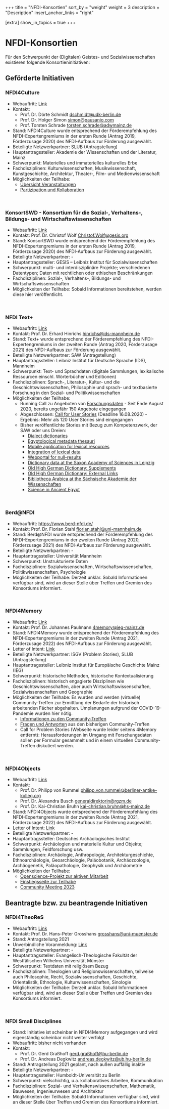 +++
title = "NFDI-Konsortien"
sort_by = "weight"
weight = 3
description = "Description"
insert_anchor_links = "right"

[extra]
show_in_topics = true
+++

# NFDI-Konsortien

Für den Schwerpunkt der (Digitalen) Geistes- und Sozialwissenschaften existieren folgende Konsortieninitiativen:

## Geförderte Initiativen

### NFDI4Culture
* Webauftritt: [Link](https://www.nfdi4culture.de/)
* Kontakt:
  * Prof. Dr. Dörte Schmidt dschmidt@udk-berlin.de
  * Prof. Dr. Holger Simon simon@pausanio.com
  * Prof. Torsten Schrade torsten.schrade@adwmainz.de
* Stand: NFDI4Culture wurde entsprechend der Förderempfehlung des NFDI-Expertengremiums in der ersten Runde (Antrag 2019, Förderzusage 2020) des NFDI-Aufbaus zur Förderung ausgewählt.
* Beteiligte Netzwerkpartner: SLUB (Antragstellung)
* Hauptantragssteller: Akademie der Wissenschaften und der Literatur, Mainz
* Schwerpunkt: Materielles und immaterielles kulturelles Erbe
* Fachdisziplinen: Kulturwissenschaften, Musikwissenschaft, Kunstgeschichte, Architektur, Theater-, Film- und Medienwissenschaft
* Möglichkeiten der Teilhabe:
  * [Übersicht Veranstaltungen](https://nfdi4culture.de/de/veranstaltungen.html)
  * [Partizipation und Kollaboration](https://nfdi4culture.de/de/dienste.html#c860)

<br />

### KonsortSWD - Konsortium für die Sozial-, Verhaltens-, Bildungs- und Wirtschaftswissenschaften
* Webauftritt: [Link](https://www.ratswd.de/konsortswd) 
* Kontakt: Prof. Dr. Christof Wolf Christof.Wolf@gesis.org
* Stand: KonsortSWD wurde entsprechend der Förderempfehlung des NFDI-Expertengremiums in der ersten Runde (Antrag 2019, Förderzusage 2020) des NFDI-Aufbaus zur Förderung ausgewählt.
* Beteiligte Netzwerkpartner: -
* Hauptantragssteller: GESIS – Leibniz Institut für Sozialwissenschaften
* Schwerpunkt: multi- und interdisziplinäre Projekte; verschiedenen Datentypen; Daten mit rechtlichen oder ethischen Beschränkungen
* Fachdisziplinen: Sozial-, Verhaltens-, Bildungs- und Wirtschaftswissenschaften 
* Möglichkeiten der Teilhabe: Sobald Informationen bereitstehen, werden diese hier veröffentlicht.

<br />

### NFDI Text+
* Webauftritt: [Link](https://www.text-plus.org/)
* Kontakt: Prof. Dr. Erhard Hinrichs hinrichs@ids-mannheim.de 
* Stand: Text+ wurde entsprechend der Förderempfehlung des NFDI-Expertengremiums in der zweiten Runde (Antrag 2020, Förderzusage 2021) des NFDI-Aufbaus zur Förderung ausgewählt.
* Beteiligte Netzwerkpartner: SAW (Antragstellung)
* Hauptantragssteller: Leibniz Institut für Deutsche Sprache (IDS), Mannheim
* Schwerpunkt: Text- und Sprachdaten (digitale Sammlungen, lexikalische Ressourcen einschl. Wörterbücher und Editionen)
* Fachdisziplinen: Sprach-, Literatur-, Kultur- und die Geschichtswissenschaften, Philosophie und sprach- und textbasierte Forschung in den Sozial- und Politikwissenschaften
* Möglichkeiten der Teilhabe:
  * Running Call zu Angeboten von [Forschungsdaten](https://www.text-plus.org/forschungsdaten/daten-aus-der-community/) - Seit Ende August 2020, bereits ungefähr 150 Angebote eingegangen
  * Abgeschlossen: [Call for User Stories](https://www.text-plus.org/forschungsdaten/user-stories/) (Deadline 16.08.2020) - Ergebnis: Mehr als 120 User Stories sind eingegangen
  * Bisher veröffentlichte Stories mit Bezug zum Kompetenzwerk, der SAW oder uns Dreien:
    * [Dialect dictionaries](https://www.text-plus.org/en/research-data/user-story-512/)
    * [Egyptological metadata thesauri](https://www.text-plus.org/en/research-data/user-story-509/)
    * [Mobile application for lexical resources](https://www.text-plus.org/en/research-data/user-story-505/)
    * [Integration of lexical data](https://www.text-plus.org/en/research-data/user-story-519/)
    * [Webportal for null-results](https://www.text-plus.org/en/research-data/user-story-604/)
    * [Dictionary data at the Saxon Academy of Sciences in Leipzig](https://www.text-plus.org/en/research-data/user-story-521/)
    * [Old High German Dictionary: Supplements](https://www.text-plus.org/en/research-data/user-story-517/)
    * [Old High German Dictionary: External Links](https://www.text-plus.org/en/research-data/user-story-520/)
    * [Bibliotheca Arabica at the Sächsische Akademie der Wissenschaften](https://www.text-plus.org/en/research-data/user-story-346/)
    * [Science in Ancient Egypt](https://www.text-plus.org/en/research-data/user-story-341/)
  
<br />

### Berd@NFDI
* Webauftritt: https://www.berd-nfdi.de/
* Kontakt: Prof. Dr. Florian  Stahl  florian.stahl@uni-mannheim.de
* Stand: Berd@NFDI wurde entsprechend der Förderempfehlung des NFDI-Expertengremiums in der zweiten Runde (Antrag 2020, Förderzusage 2021) des NFDI-Aufbaus zur Förderung ausgewählt.
* Beteiligte Netzwerkpartner: -
* Hauptantragssteller: Universität Mannheim
* Schwerpunkt: Unstrukturierte Daten
* Fachdisziplinen: Sozialwissenschaften, Wirtschaftswissenschaften, Politikwissenschaften, Psychologie
* Möglichkeiten der Teilhabe: Derzeit unklar. Sobald Informationen verfügbar sind, wird an dieser Stelle über Treffen und Gremien des Konsortiums informiert.
  
<br />

### NFDI4Memory
* Webauftritt: [Link](https://4memory.de/)
* Kontakt: Prof. Dr. Johannes Paulmann 4memory@ieg-mainz.de
* Stand: NFDI4Memory wurde entsprechend der Förderempfehlung des NFDI-Expertengremiums in der zweiten Runde (Antrag 2021, Förderzusage 2022) des NFDI-Aufbaus zur Förderung ausgewählt.
* Letter of Intent: [Link](https://www.dfg.de/download/pdf/foerderung/programme/nfdi/absichtserklaerungen_2020/2020_ndfi_4memory.pdf)
* Beteiligte Netzwerkpartner: ISGV (Problem Stories), SLUB (Antragstellung)
* Hauptantragssteller: Leibniz Institut für Europäische Geschichte Mainz (IEG)
* Schwerpunkt: historische Methoden, historische Kontextualisierung
* Fachdisziplinen: historisch engagierte Disziplinen wie Geschichtswissenschaften, aber auch Wirtschaftswissenschaften, Sozialwissenschaften und Geographie
* Möglichkeiten der Teilhabe: Es wurden und werden (virtuelle) Community-Treffen zur Ermittlung der Bedarfe der historisch arbeitenden Fächer abgehalten. Umplanungen aufgrund der COVID-19-Pandemie wurden hier nötig.
  * [Informationen zu den Community-Treffen](https://4memory.de/community-treffen/)
  * [Fragen und Antworten](https://4memory.de/fragen-und-antworten-zu-4memory/) aus den bisherigen Community-Treffen
  * Call for Problem Stories (Webseite wurde leider seitens 4Memory entfernt): Herausforderungen im Umgang mit Forschungsdaten sollen per Formular gesammelt und in einem virtuellen Community-Treffen diskutiert werden.

<br />

### NFDI4Objects
* Webauftritt: [Link](https://www.nfdi4objects.net/)
* Kontakt:
  * Prof. Dr. Philipp von Rummel philipp.von.rummel@berliner-antike-kolleg.org
  * Prof. Dr. Alexandra Busch generaldirektorin@rgzm.de
  * Prof. Dr. Kai-Christian Bruhn kai-christian.bruhn@hs-mainz.de
* Stand: NFDI4Objects wurde entsprechend der Förderempfehlung des NFDI-Expertengremiums in der zweiten Runde (Antrag 2021, Förderzusage 2022) des NFDI-Aufbaus zur Förderung ausgewählt.
* Letter of Intent: [Link](https://www.dfg.de/download/pdf/foerderung/programme/nfdi/absichtserklaerungen_2020/2020_ndfi_4objects.pdf)
* Beteiligte Netzwerkpartner: -
* Hauptantragssteller: Deutsches Archäologisches Institut
* Schwerpunkt: Archäologien und materielle Kultur und Objekte; Sammlungen, Feldforschung usw.
* Fachdisziplinen: Archäologie, Anthropologie, Architekturgeschichte, Ethnoarchäologie, Geoarchäologie, Paläobotanik, Archäozoologie, Archäogenetik, Paläopathologie, Geophysik und Archäometrie
* Möglichkeiten der Teilhabe:
  * [Openscience-Projekt zur aktiven Mitarbeit](https://osf.io/4t29e/)
  * [Einstiegsseite zur Teilhabe](https://www.nfdi4objects.net/index.php/teilnehmen)
  * [Community Meeting 2023](https://www.nfdi4objects.net/index.php/en/get-informed/community-meeting-and-general-assembly)

## Beantragte bzw. zu beantragende Initiativen

### NFDI4TheoReS
* Webauftritt: [Link](https://www.theores.de/)
* Kontakt: Prof. Dr. Hans-Peter Grosshans grosshans@uni-muenster.de
* Stand: Antragstellung 2021
* Unverbindliche Voranmeldung: [Link](https://www.dfg.de/download/pdf/foerderung/programme/nfdi/absichtserklaerungen_2020/2021_nfdi_theores.pdf)
* Beteiligte Netzwerkpartner: -
* Hauptantragssteller: Evangelisch-Theologische Fakultät der Westfälischen Wilhelms Universität Münster
* Schwerpunkt: Textdaten mit religiösem Bezug
* Fachdisziplinen: Theologien und Religionswissenschaften, teilweise auch Philosophie, Recht, Sozialwissenschaften, Geschichte, Orientalistik, Ethnologie, Kulturwissenschaften, Sinologie
* Möglichkeiten der Teilhabe: Derzeit unklar. Sobald Informationen verfügbar sind, wird an dieser Stelle über Treffen und Gremien des Konsortiums informiert.

<br />

### NFDI Small Disciplines
* Stand: Initiative ist scheinbar in NFDI4Memory aufgegangen und wird eigenständig scheinbar nicht weiter verfolgt
* Webauftritt: bisher nicht vorhanden
* Kontakt:
  * Prof. Dr. Gerd Graßhoff gerd.graßhoff@hu-berlin.de
  * Prof. Dr. Andreas Degkwitz andreas.degkwitz@ub.hu-berlin.de
* Stand: Antragstellung 2021 geplant, nach außen auffällig inaktiv
* Beteiligte Netzwerkpartner: -
* Hauptantragssteller: Humboldt-Universität zu Berlin
* Schwerpunkt: vielschichtig, u.a. kollaboratives Arbeiten, Kommunikation
* Fachdisziplinen: Sozial- und Verhaltenswissenschaften, Mathematik, Bauwesen, Ingenieurwesen und Architektur
* Möglichkeiten der Teilhabe: Sobald Informationen verfügbar sind, wird an dieser Stelle über Treffen und Gremien des Konsortiums informiert.

